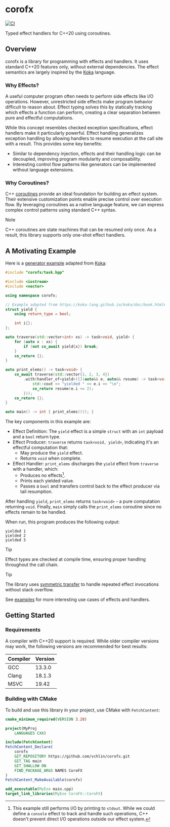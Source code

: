 # corofx

[![CI](https://github.com/vchlin/corofx/actions/workflows/ci.yml/badge.svg?branch=main)](https://github.com/vchlin/corofx/actions/workflows/ci.yml?query=branch%3Amain)

Typed effect handlers for C++20 using coroutines.

## Overview

corofx is a library for programming with effects and handlers.
It uses standard C++20 features only, without external dependencies.
The effect semantics are largely inspired
by the [Koka](https://github.com/koka-lang/koka) language.

### Why Effects?

A useful computer program often needs to perform side effects like I/O operations.
However, unrestricted side effects make program behavior difficult to reason about.
Effect typing solves this by statically tracking which effects a function can perform,
creating a clear separation between pure and effectful computations.

While this concept resembles checked exception specifications,
effect handlers make it particularly powerful.
Effect handling generalizes exception handling by allowing handlers to resume execution
at the call site with a result.
This provides some key benefits:
- Similar to dependency injection,
  effects and their handling logic can be decoupled,
  improving program modularity and composability.
- Interesting control flow patterns like generators can be implemented
  without language extensions.

### Why Coroutines?

C++ [coroutines](https://en.cppreference.com/w/cpp/language/coroutines)
provide an ideal foundation for building an effect system.
Their extensive customization points enable precise control over execution flow.
By leveraging coroutines as a native language feature,
we can express complex control patterns using standard C++ syntax.

> [!NOTE]
> C++ coroutines are state machines that can be resumed only once.
> As a result, this library supports only one-shot effect handlers.

## A Motivating Example

Here is a [generator example](examples/yield.cpp) adapted from [Koka](https://koka-lang.github.io/koka/doc/book.html#why-handlers):
```C++
#include "corofx/task.hpp"

#include <iostream>
#include <vector>

using namespace corofx;

// Example adapted from https://koka-lang.github.io/koka/doc/book.html#why-handlers.
struct yield {
    using return_type = bool;

    int i{};
};

auto traverse(std::vector<int> xs) -> task<void, yield> {
    for (auto x : xs) {
        if (not co_await yield{x}) break;
    }
    co_return {};
}

auto print_elems() -> task<void> {
    co_await traverse(std::vector{1, 2, 3, 4})
        .with(handler_of<yield>([](auto&& e, auto&& resume) -> task<void> {
            std::cout << "yielded " << e.i << "\n";
            co_return resume(e.i <= 2);
        }));
    co_return {};
}

auto main() -> int { print_elems()(); }
```

The key components in this example are:
- Effect Definition:
  The `yield` effect is a simple `struct` with an `int` payload and a `bool` return type.
- Effect Producer:
  `traverse` returns `task<void, yield>`,
  indicating it's an effectful computation that:
    - May produce the `yield` effect.
    - Returns `void` when complete.
- Effect Handler:
  `print_elems` discharges the `yield` effect from `traverse` with a handler, which:
    - Produces no effects[^1].
    - Prints each yielded value.
    - Passes a `bool` and transfers control back to the effect producer via tail resumption.

After handling `yield`,
`print_elems` returns `task<void>` - a pure computation returning `void`.
Finally, `main` simply calls the `print_elems` coroutine
since no effects remain to be handled.

[^1]: This example still performs I/O by printing to `stdout`.
While we could define a `console` effect to track and handle such operations,
C++ doesn't prevent direct I/O operations outside our effect system.

When run, this program produces the following output:
```
yielded 1
yielded 2
yielded 3
```

> [!TIP]
> Effect types are checked at compile time,
> ensuring proper handling throughout the call chain.

> [!TIP]
> The library uses
> [symmetric transfer](https://www.open-std.org/jtc1/sc22/wg21/docs/papers/2018/p0913r0.html)
> to handle repeated effect invocations without stack overflow.

See [examples](examples) for more interesting use cases of effects and handlers.

## Getting Started

### Requirements

A compiler with C++20 support is required.
While older compiler versions may work,
the following versions are recommended for best results:

| Compiler | Version |
| -------- | ------- |
| GCC      | 13.3.0  |
| Clang    | 18.1.3  |
| MSVC     | 19.42   |

### Building with CMake

To build and use this library in your project, use CMake with `FetchContent`:

```CMake
cmake_minimum_required(VERSION 3.28)

project(MyProj
    LANGUAGES CXX)

include(FetchContent)
FetchContent_Declare(
    corofx
    GIT_REPOSITORY https://github.com/vchlin/corofx.git
    GIT_TAG main
    GIT_SHALLOW ON
    FIND_PACKAGE_ARGS NAMES CoroFX
)
FetchContent_MakeAvailable(corofx)

add_executable(MyExe main.cpp)
target_link_libraries(MyExe CoroFX::CoroFX)
```
